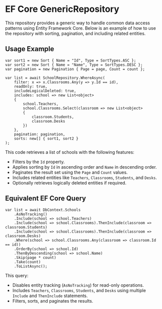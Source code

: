 <h1>EF Core GenericRepository</h1>

<p>This repository provides a generic way to handle common data access patterns using Entity Framework Core. Below is an example of how to use the repository with sorting, pagination, and including related entities.</p>

<h2>Usage Example</h2>

<pre><code>var sort1 = new Sort { Name = "Id", Type = SortTypes.ASC };
var sort2 = new Sort { Name = "Name", Type = SortTypes.DESC };
var pagination = new Pagination { Page = page, Count = count };

var list = await SchoolRepository.WhereAsync(
    filter: x => x.Classrooms.Any(y => y.Id == id),
    readOnly: true,
    includeLogicalDeleted: true,
    includes: school => new List&lt;object&gt; 
    { 
        school.Teachers, 
        school.Classrooms.Select(classroom => new List&lt;object&gt; 
        { 
            classroom.Students, 
            classroom.Desks 
        }) 
    },
    pagination: pagination,
    sorts: new[] { sort1, sort2 }
);
</code></pre>

<p>This code retrieves a list of schools with the following features:</p>
<ul>
  <li>Filters by the <code>Id</code> property.</li>
  <li>Applies sorting by <code>Id</code> in ascending order and <code>Name</code> in descending order.</li>
  <li>Paginates the result set using the <code>Page</code> and <code>Count</code> values.</li>
  <li>Includes related entities like <code>Teachers</code>, <code>Classrooms</code>, <code>Students</code>, and <code>Desks</code>.</li>
  <li>Optionally retrieves logically deleted entities if required.</li>
</ul>

<h2>Equivalent EF Core Query</h2>

<pre><code>var list = await DbContext.Schools
    .AsNoTracking()
    .Include(school => school.Teachers)
    .Include(school => school.Classrooms).ThenInclude(classroom => classroom.Students)
    .Include(school => school.Classrooms).ThenInclude(classroom => classroom.Desks)
    .Where(school => school.Classrooms.Any(classroom => classroom.Id == id))
    .OrderBy(school => school.Id)
    .ThenByDescending(school => school.Name)
    .Skip(page * count)
    .Take(count)
    .ToListAsync();
</code></pre>

<p>This query:</p>
<ul>
  <li>Disables entity tracking (<code>AsNoTracking</code>) for read-only operations.</li>
  <li>Includes <code>Teachers</code>, <code>Classrooms</code>, <code>Students</code>, and <code>Desks</code> using multiple <code>Include</code> and <code>ThenInclude</code> statements.</li>
  <li>Filters, sorts, and paginates the results.</li>
</ul>
